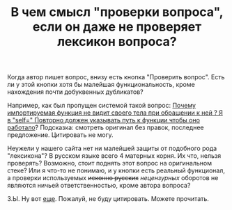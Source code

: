 ﻿---
title: "В чем смысл &quot;проверки вопроса&quot;, если он даже не проверяет лексикон вопроса?"
se.owner.user_id: 389694
se.owner.display_name: "Максим Фисман"
se.owner.link: "https://ru.meta.stackoverflow.com/users/389694/%d0%9c%d0%b0%d0%ba%d1%81%d0%b8%d0%bc-%d0%a4%d0%b8%d1%81%d0%bc%d0%b0%d0%bd"
se.link: "https://ru.meta.stackoverflow.com/questions/11458/%d0%92-%d1%87%d0%b5%d0%bc-%d1%81%d0%bc%d1%8b%d1%81%d0%bb-%d0%bf%d1%80%d0%be%d0%b2%d0%b5%d1%80%d0%ba%d0%b8-%d0%b2%d0%be%d0%bf%d1%80%d0%be%d1%81%d0%b0-%d0%b5%d1%81%d0%bb%d0%b8-%d0%be%d0%bd-%d0%b4%d0%b0%d0%b6%d0%b5-%d0%bd%d0%b5-%d0%bf%d1%80%d0%be%d0%b2%d0%b5%d1%80%d1%8f%d0%b5%d1%82-%d0%bb%d0%b5%d0%ba%d1%81%d0%b8%d0%ba%d0%be%d0%bd-%d0%b2%d0%be%d0%bf%d1%80%d0%be%d1%81%d0%b0"
se.question_id: 11458
se.post_type: question
---
<p>Когда автор пишет вопрос, внизу есть кнопка &quot;Проверить вопрос&quot;. Есть ли у этой кнопки хотя бы малейшая функциональность, кроме нахождения почти добуквенных дубликатов?</p>
<p>Например, как был пропущен системой такой вопрос: <a href="https://ru.stackoverflow.com/questions/1260825/%d0%9f%d0%be%d1%87%d0%b5%d0%bc%d1%83-%d0%b8%d0%bc%d0%bf%d0%be%d1%80%d1%82%d0%b8%d1%80%d1%83%d0%b5%d0%bc%d0%b0%d1%8f-%d1%84%d1%83%d0%bd%d0%ba%d1%86%d0%b8%d1%8f-%d0%bd%d0%b5-%d0%b2%d0%b8%d0%b4%d0%b8%d1%82-%d1%81%d0%b2%d0%be%d0%b5%d0%b3%d0%be-%d1%82%d0%b5%d0%bb%d0%b0-%d0%bf%d1%80%d0%b8-%d0%be%d0%b1%d1%80%d0%b0%d1%89%d0%b5%d0%bd%d0%b8%d0%b8-%d0%ba-%d0%bd%d0%b5%d0%b9-%d0%af-%d0%b2-sel">Почему импортируемая функция не видит своего тела при обращении к ней ? Я в &quot;self=&quot; Повторно должен указывать путь к функции чтобы оно работало</a>? Подсказка: смотреть оригинал без правок, последнее предложение. Цитировать не могу.</p>
<p>Неужели у нашего сайта нет ни малейшей защиты от подобного рода &quot;лексикона&quot;? В русском языке всего 4 матерных корня. Их что, нельзя проверять? Возможно, стоит поднять этот вопрос на оригинальном стеке? Или я что-то не понимаю, и у кнопки есть реальный функционал, а проверки используемых <strike>исконно русских</strike> <em>нецензурных</em> оборотов не являются ничьей ответственностью, кроме автора вопроса?</p>
<p>З.Ы. Ну вот <a href="https://ru.stackoverflow.com/questions/913867/%d0%a1%d0%be%d1%81%d1%82%d0%b0%d0%b2%d0%bb%d0%b5%d0%bd%d0%b8%d0%b5-%d0%b7%d0%b0%d0%bf%d1%80%d0%be%d1%81%d0%b0-%d0%b4%d0%bb%d1%8f-%d0%b4%d0%b2%d1%83%d1%85-%d1%82%d0%b0%d0%b1%d0%bb%d0%b8%d1%86">еще</a>. Пожалуй, не буду цитировать. Можете прочитать.</p>
